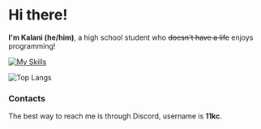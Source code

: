 # Hi there!
**I'm Kalani (he/him)**, a high school student who ~~doesn't have a life~~ enjoys programming!

[![My Skills](https://skillicons.dev/icons?i=linux,go,html,css,bash,c)](https://skillicons.dev)

![Top Langs](https://github-readme-stats.vercel.app/api/top-langs/?username=12kc&layout=compact)
### Contacts
The best way to reach me is through Discord, username is **11kc**.
